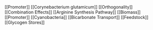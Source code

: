 [[Promoter]]
[[Corynebacterium glutamicum]]
[[Orthogonality]]
[[Combination Effects]]
[[Arginine Synthesis Pathway]]
[[Biomass]]
[[Promoter]]
[[Cyanobacteria]]
[[Bicarbonate Transport]]
[[Feedstock]]
[[Glycogen Stores]]

